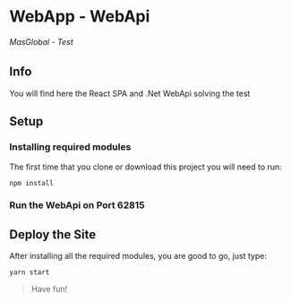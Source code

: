 # WebApp - WebApi
###### MasGlobal - Test

## Info
You will find here the React SPA and .Net WebApi solving the test

## Setup
### Installing required modules
The first time that you clone or download this project you will need to run:
```
npm install
```
### Run the WebApi on Port 62815

## Deploy the Site
After installing all the required modules, you are good to go, just type:
```
yarn start
```
> Have fun!
